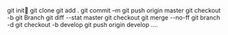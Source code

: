 git init
git clone 
git add .
git commit –m
git push origin master
git checkout -b 
git Branch
git diff --stat master
git checkout 
git merge --no-ff 
git branch -d 
git checkout -b develop
git push origin develop
....

